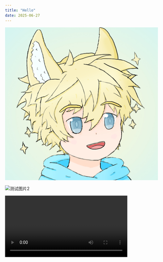 ```yaml
---
title: "Hello"
date: 2025-06-27
---
```


![测试图片](https://raw.githubusercontent.com/MagicKuro/skills-github-pages/main/images/image.png)

![测试图片2](https://cdn.pixabay.com/photo/2025/05/14/10/09/bridge-9599215_1280.jpg)

<video width="80%" controls>
  <source src="https://raw.githubusercontent.com/MagicKuro/skills-github-pages/main/videos/test_video.mp4">
  你的浏览器不支持视频播放
</video>
